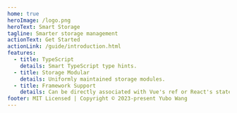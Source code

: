 ```yaml
---
home: true
heroImage: /logo.png
heroText: Smart Storage
tagline: Smarter storage management
actionText: Get Started
actionLink: /guide/introduction.html
features:
  - title: TypeScript
    details: Smart TypeScript type hints.
  - title: Storage Modular
    details: Uniformly maintained storage modules.
  - title: Framework Support
    details: Can be directly associated with Vue's ref or React's state
footer: MIT Licensed | Copyright © 2023-present Yubo Wang
---
```

